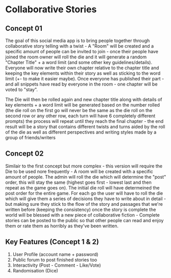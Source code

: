 # Collaborative Stories

## Concept 01

The goal of this social media app is to bring people together through collaborative story telling with a twist - 
A "Room" will be created and a specific amount of people can be invited to join - once their people have joined the room owner will roll the die and it will generate a random "Chapter Title" + a word limit (and some other key guidelines/details). Everyone will now write their own chapter relative to the chapter title and keeping the key elements within their story as well as sticking to the word limit (+- to make it easier maybe). Once everyone has published their part - and all snippets have read by everyone in the room - one chapter will be voted to "stay".

The Die will then be rolled again and new chapter title along with details of key elements + a word limit will be generated based on the number rolled (the die roll on the first go will never be the same as the die roll on the second row or any other row, each turn will have 6 completely different prompts) the process will repeat until they reach the final chapter -  the end result will be a story that contains different twists and turns aided by the roll of the die as well as different perspectives and writing styles made by a group of friends/writers

## Concept 02

Similair to the first concept but more complex - this version will require the Die to be used nore frequently - 
A room will be created with a specific amount of people. The admin will roll the die which will determine the "post" order, this will stay the same (highest goes first - lowest last and then repeat as the game goes on). The initial die roll will have determeined the post order for the entire game. 
For each go the user will have to roll the die which will give them a series of decisions they have to write about in detail - but making sure they stick to the flow of the story and passages that we're written before (keeping the consistency)
once the story is complete the world will be blessed with a new piece of collaborative fiction - Complete stories can be posted to the public so that other people can read and enjoy them or rate them as horribly as they've been written. 

## Key Features (Concept 1 & 2)
1. User Profile (account name + password)
2. Public forum to post finished stories too
3. Interactivity (Post - Comment - Like/Vote)
4. Randomisation (Dice)